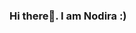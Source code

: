 ### Hi there👋. I am Nodira :)

<!--
**nokosimova/nokosimova** is a ✨ _special_ ✨ repository because its `README.md` (this file) appears on your GitHub profile.

Here are some ideas to get you started:

-   I’m web developer.
-   I'm coding in C#, Python, C++
-   Hobbies: learning psychology, playing guitar, painting
-->
